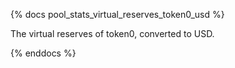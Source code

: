 {% docs pool_stats_virtual_reserves_token0_usd %}

The virtual reserves of token0, converted to USD.

{% enddocs %}